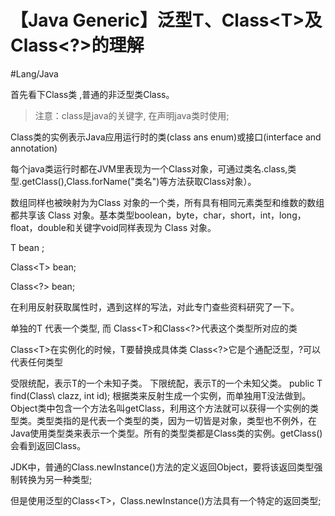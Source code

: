 # 【Java Generic】泛型T、Class\<T>及Class<?>的理解

#Lang/Java

首先看下Class类 ,普通的非泛型类Class。

> 注意：class是java的关键字, 在声明java类时使用;

Class类的实例表示Java应用运行时的类(class ans enum)或接口(interface and annotation)                               

每个java类运行时都在JVM里表现为一个Class对象，可通过类名.class,类型.getClass(),Class.forName("类名")等方法获取Class对象）。

数组同样也被映射为为Class 对象的一个类，所有具有相同元素类型和维数的数组都共享该 Class 对象。基本类型boolean，byte，char，short，int，long，float，double和关键字void同样表现为 Class  对象。

T  bean ;

Class\<T> bean;

Class<?> bean;

在利用反射获取属性时，遇到这样的写法，对此专门查些资料研究了一下。

单独的T 代表一个类型, 而 Class\<T>和Class<?>代表这个类型所对应的类

Class\<T>在实例化的时候，T要替换成具体类
Class<?>它是个通配泛型，?可以代表任何类型   

<? extends T>受限统配，表示T的一个未知子类。
<? super T>下限统配，表示T的一个未知父类。

public T find(Class\<T> clazz, int id);
根据类来反射生成一个实例，而单独用T没法做到。

Object类中包含一个方法名叫getClass，利用这个方法就可以获得一个实例的类型类。类型类指的是代表一个类型的类，因为一切皆是对象，类型也不例外，在Java使用类型类来表示一个类型。所有的类型类都是Class类的实例。getClass() 会看到返回Class<?>。

JDK中，普通的Class.newInstance()方法的定义返回Object，要将该返回类型强制转换为另一种类型;

但是使用泛型的Class\<T>，Class.newInstance()方法具有一个特定的返回类型;


